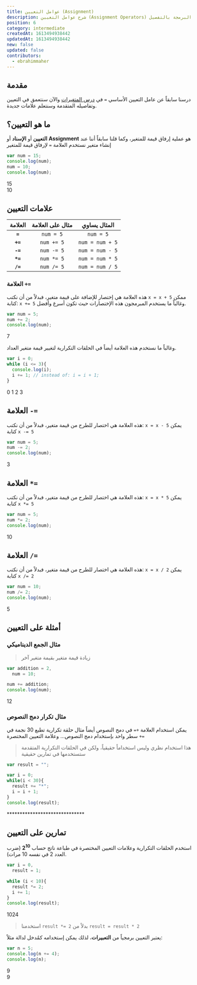 ```yaml
---
title: عوامل التعيين (Assignment)
description: شرح عوامل التعيين (Assignment Operators) في البرمجة بالتفصيل
position: 6
category: intermediate
createdAt: 1613494938442
updatedAt: 1613494938442
new: false
updated: false
contributors:
  - ebrahimmaher
---
```


## مقدمة
درسنا سابقاً عن عامل التعيين اﻷساسي `=` في [درس المتغيرات](/tutorials/algorithms/fundamentals/variables) واﻵن سنتعمق في التعيين وتفاصيله المتقدمة وسنتعلم علامات جديدة.

## ما هو التعيين؟
**التعيين** أو **اﻹسناد** أو **Assignment** هو عملية إرفاق قيمة للمتغير، وكما قلنا سابقاً أننا عند إنشاء متغير نستخدم العلامة `=` لإرفاق قيمة للمتغير

```js
var num = 15;
console.log(num);
num = 10;
console.log(num);
```
<code-result>
15
<br>
10
</code-result>

## علامات التعيين

|العلامة|مثال على العلامة|المثال يساوي|
|:--------:|:-------:|:-------:|
|**`=`**|`num = 5`|`num = 5`|
|**`+=`**|`num += 5`|`num = num + 5`|
|**`-=`**|`num -= 5`|`num = num - 5`|
|**`*=`**|`num *= 5`|`num = num * 5`|
|**`/=`**|`num /= 5`|`num = num / 5`|


### العلامة `+=`
هذه العلامة هي إختصار للإضافة على قيمة متغير، فبدلاً من أن نكتب `x = x + 5` ممكن كتابة: `x += 5` وغالباً ما يستخدم المبرمجون هذه اﻹختصارات حيث تكون أسرع وأفضل.

```js
var num = 5;
num += 2; 
console.log(num);
```
<code-result>
7
</code-result>

وغالباً ما نستخدم هذه العلامة أيضاً في الحلقات التكرارية لتغيير قيمة متغير العداد.
```js
var i = 0;
while (i <= 3){
  console.log(i);
  i += 1; // instead of: i = i + 1;
}
```
<code-result>
0
1
2
3
</code-result>

## العلامة `-=`
هذه العلامة هي اختصار للطرح من قيمة متغير، فبدلاً من أن نكتب: `x = x - 5` يمكن كتابة `x -= 5`

```js
var num = 5;
num -= 2; 
console.log(num);
```
<code-result>
3
</code-result>

## العلامة `*=`
هذه العلامة هي اختصار للطرح من قيمة متغير، فبدلاً من أن نكتب: `x = x * 5` يمكن كتابة `x *= 5`

```js
var num = 5;
num *= 2; 
console.log(num);
```
<code-result>
10
</code-result>

## العلامة `/=`
هذه العلامة هي اختصار للطرح من قيمة متغير، فبدلاً من أن نكتب: `x = x / 2` يمكن كتابة `x /= 2`

```js
var num = 10;
num /= 2; 
console.log(num);
```
<code-result>
5
</code-result>

## أمثلة على التعيين

### مثال الجمع الديناميكي
> زيادة قيمة متغير بقيمة متغير آخر

```js
var addition = 2,
  num = 10;

num += addition;
console.log(num);
```
<code-result>
12
</code-result>


### مثال تكرار دمج النصوص
يمكن استخدام العلامة `+=` في دمج النصوص أيضاً
مثال حلقة تكرارية تطبع 30 نجمة في سطر واحد بإستخدام دمج النصوص... وعلامة التعيين المختصرة `+=`
> هذا استخدام نظري وليس استخداماً حقيقياً، ولكن في الحلقات التكرارية المتقدمة ستستخدمها في تمارين حقيقية
```js
var result = "";

var i = 0;
while(i < 30){
  result += "*";
  i = i + 1;
}
console.log(result);
```
<code-result>
******************************
</code-result>


## تمارين على التعيين
<quiz>

استخدم الحلقات التكرارية وعلامات التعيين المختصرة في طباعة ناتج حساب
**2<sup>10</sup>**
(ضرب العدد 2 في نفسه 10 مرات).

</quiz>

<expand full button-text="عرض الحل" hide-text="إخفاء الحل">

```js
var i = 0,
  result = 1;

while (i < 10){
  result *= 2;
  i += 1;
}
console.log(result);
```
<code-result>
1024
</code-result>

> استخدمنا `result *= 2` بدلاً من `result = result * 2`

<base-alert type="info">

يعتبر التعيين برمجياً من **التعبيرات**، لذلك يمكن إستخدامه كمُدخل لدالة مثلاً:

```js
var n = 5;
console.log(n += 4);
console.log(n);
```
<code-result>
9
<br>
9
</code-result>

</base-alert>
